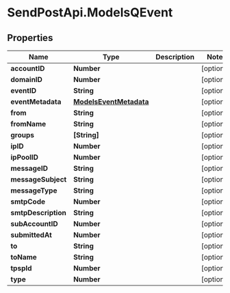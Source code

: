 # SendPostApi.ModelsQEvent

## Properties
Name | Type | Description | Notes
------------ | ------------- | ------------- | -------------
**accountID** | **Number** |  | [optional] 
**domainID** | **Number** |  | [optional] 
**eventID** | **String** |  | [optional] 
**eventMetadata** | [**ModelsEventMetadata**](ModelsEventMetadata.md) |  | [optional] 
**from** | **String** |  | [optional] 
**fromName** | **String** |  | [optional] 
**groups** | **[String]** |  | [optional] 
**ipID** | **Number** |  | [optional] 
**ipPoolID** | **Number** |  | [optional] 
**messageID** | **String** |  | [optional] 
**messageSubject** | **String** |  | [optional] 
**messageType** | **String** |  | [optional] 
**smtpCode** | **Number** |  | [optional] 
**smtpDescription** | **String** |  | [optional] 
**subAccountID** | **Number** |  | [optional] 
**submittedAt** | **Number** |  | [optional] 
**to** | **String** |  | [optional] 
**toName** | **String** |  | [optional] 
**tpspId** | **Number** |  | [optional] 
**type** | **Number** |  | [optional] 


